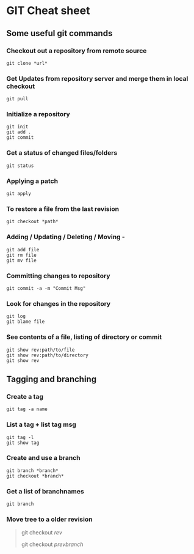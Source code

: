 GIT Cheat sheet
===============

## Some useful git commands

### Checkout out a repository from remote source
	git clone *url*

### Get Updates from repository server and merge them in local checkout
	git pull

### Initialize a repository
	git init  
	git add . 
	git commit

### Get a status of changed files/folders
	git status

### Applying a patch
	git apply


### To restore a file from the last revision
	git checkout *path*

### Adding / Updating / Deleting / Moving -
	git add file
	git rm file 
	git mv file

### Committing changes to repository
	git commit -a -m "Commit Msg"

### Look for changes in the repository
	git log
	git blame file
	
### See contents of a file, listing of directory or commit
    git show rev:path/to/file 
    git show rev:path/to/directory 
    git show rev


## Tagging and branching

### Create a tag
	git tag -a name
	
### List a tag + list tag msg
	git tag -l
	git show tag
	
### Create and use a branch
	git branch *branch*
	git checkout *branch*

### Get a list of branchnames
    git branch

### Move tree to a older revision
> git checkout *rev*
> 
> git checkout *prevbranch*

